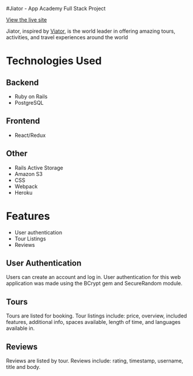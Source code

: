#Jiator - App Academy Full Stack Project

[View the live site ](https://jiator.herokuapp.com/#/)


Jiator, inspired by [Viator](https://www.viator.com/), is the world leader in offering amazing tours, activities, and travel experiences around the world

# Technologies Used

## Backend 
* Ruby on Rails 
* PostgreSQL

## Frontend
* React/Redux

## Other
* Rails Active Storage
* Amazon S3
* CSS
* Webpack
* Heroku

# Features 
* User authentication 
* Tour Listings 
* Reviews 

## User Authentication
Users can create an account and log in. User authentication for this web application was made using the BCrypt gem and SecureRandom module.

## Tours 
Tours are listed for booking. Tour listings include: price, overview, included features, additional info, spaces available, length of time, and languages available in.

## Reviews 
Reviews are listed by tour. Reviews include: rating, timestamp, username, title and body.
